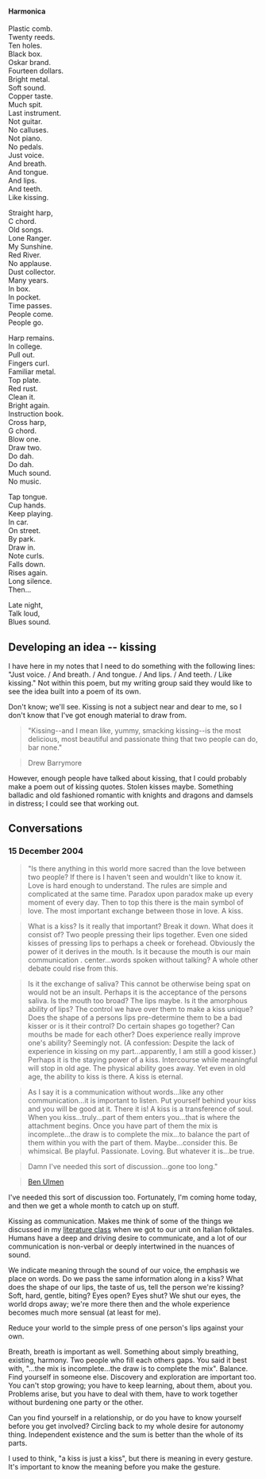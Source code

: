<!--
title: Harmonica
created: 3 September 2004 - 7:17 am
updated: 17 December 2004 - 9:00 am
slug: harmonica
tags: poetry
-->

#### Harmonica ####

Plastic comb.  
Twenty reeds.  
Ten holes.  
Black box.  
Oskar brand.  
Fourteen dollars.  
Bright metal.  
Soft sound.  
Copper taste.  
Much spit.  
Last instrument.  
Not guitar.  
No calluses.  
Not piano.  
No pedals.  
Just voice.  
And breath.  
And tongue.  
And lips.  
And teeth.  
Like kissing.

Straight harp,  
C chord.  
Old songs.  
Lone Ranger.  
My Sunshine.  
Red River.  
No applause.  
Dust collector.  
Many years.  
In box.  
In pocket.  
Time passes.  
People come.  
People go.

Harp remains.  
In college.  
Pull out.  
Fingers curl.  
Familiar metal.  
Top plate.  
Red rust.  
Clean it.  
Bright again.  
Instruction book.  
Cross harp,  
G chord.  
Blow one.  
Draw two.  
Do dah.  
Do dah.  
Much sound.  
No music.

Tap tongue.  
Cup hands.  
Keep playing.  
In car.  
On street.  
By park.  
Draw in.  
Note curls.  
Falls down.  
Rises again.  
Long silence.  
Then...

Late night,  
Talk loud,  
Blues sound.

## Developing an idea -- kissing ##

I have here in my notes that I need to do something with the following lines:
"Just voice. / And breath. / And tongue. / And lips. / And teeth. / Like kissing."
Not within this poem, but my writing group said they would like to see the idea
built into a poem of its own.

Don't know; we'll see. Kissing is not a subject near and dear to me, so I don't
know that I've got enough material to draw from.

> "Kissing--and I mean like, yummy, smacking kissing--is the most delicious,
> most beautiful and passionate thing that two people can do, bar none."

> Drew Barrymore

However, enough people have talked about kissing, that I could probably make a
poem out of kissing quotes. Stolen kisses maybe. Something balladic and old
fashioned romantic with knights and dragons and damsels in distress; I could see
that working out.

## Conversations ##

### 15 December 2004 ###

> "Is there anything in this world more sacred than the love between two people?
> If there is I haven't seen and wouldn't like to know it. Love is hard enough
> to understand. The rules are simple and complicated at the same time. Paradox
> upon paradox make up every moment of every day. Then to top this there is the
> main symbol of love. The most important exchange between those in love. A
> kiss.

> What is a kiss? Is it really that important? Break it down. What does it
> consist of? Two people pressing their lips together. Even one sided kisses of
> pressing lips to perhaps a cheek or forehead. Obviously the power of it
> derives in the mouth. Is it because the mouth is our main communication
. center...words spoken without talking? A whole other debate could rise from
> this.

> Is it the exchange of saliva? This cannot be otherwise being spat on would not
> be an insult. Perhaps it is the acceptance of the persons saliva. Is the mouth
> too broad? The lips maybe. Is it the amorphous ability of lips? The control we
> have over them to make a kiss unique? Does the shape of a persons lips
> pre-determine them to be a bad kisser or is it their control? Do certain
> shapes go together? Can mouths be made for each other? Does experience really
> improve one's ability? Seemingly not. (A confession: Despite the lack of
> experience in kissing on my part...apparently, I am still a good kisser.)
> Perhaps it is the staying power of a kiss. Intercourse while meaningful will
> stop in old age. The physical ability goes away. Yet even in old age, the
> ability to kiss is there. A kiss is eternal.

> As I say it is a communication without words...like any other
> communication...it is important to listen. Put yourself behind your kiss and
> you will be good at it. There it is! A kiss is a transference of soul. When
> you kiss...truly...part of them enters you...that is where the attachment
> begins. Once you have part of them the mix is incomplete...the draw is to
> complete the mix...to balance the part of them within you with the part of
> them. Maybe...consider this. Be whimsical. Be playful. Passionate. Loving. But
> whatever it is...be true.

> Damn I've needed this sort of discussion...gone too long."

> [Ben Ulmen][]

I've needed this sort of discussion too. Fortunately, I'm coming home today, and
then we get a whole month to catch up on stuff.

Kissing as communication. Makes me think of some of the things we discussed in
my [literature class][] when we got to our unit on Italian folktales. Humans
have a deep and driving desire to communicate, and a lot of our communication is
non-verbal or deeply intertwined in the nuances of sound.

We indicate meaning through the sound of our voice, the emphasis we place on
words. Do we pass the same information along in a kiss? What does the shape of
our lips, the taste of us, tell the person we're kissing? Soft, hard, gentle,
biting? Eyes open? Eyes shut? We shut our eyes, the world drops away; we're more
there then and the whole experience becomes much more sensual (at least for me).

Reduce your world to the simple press of one person's lips against your own.

Breath, breath is important as well. Something about simply breathing, existing,
harmony. Two people who fill each others gaps. You said it best with,
"...the mix is incomplete...the draw is to complete the mix". Balance. Find
yourself in someone else. Discovery and exploration are important too. You can't
stop growing; you have to keep learning, about them, about you. Problems arise,
but you have to deal with them, have to work together without burdening one
party or the other.

Can you find yourself in a relationship, or do you have to know yourself before
you get involved? Circling back to my whole desire for autonomy thing.
Independent existence and the sum is better than the whole of its parts.

I used to think, "a kiss is just a kiss", but there is meaning in every gesture.
It's important to know the meaning before you make the gesture.

[Ben Ulmen]: http://www.livejournal.com/users/lancegroudflyer/ "Ben Ulmen (LiveJournal): Sometimes it tastes so bitter"
[literature class]: /2004/11/western-literature "Frank Mitchell (Can't Count Sheep): English 258 notes"
